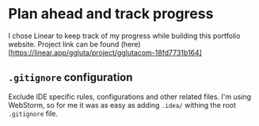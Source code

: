 # Plan ahead and track progress

I chose Linear to keep track of my progress while building this portfolio website.
Project link can be found (here)[https://linear.app/ggluta/project/gglutacom-18fd7731b164]

## `.gitignore` configuration

Exclude IDE specific rules, configurations and other related files. I'm using WebStorm, so for me it was as easy as adding
`.idea/` withing the root `.gitignore` file.